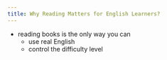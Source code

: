 ```yaml
---
title: Why Reading Matters for English Learners?
---
```


- reading books is the only way you can 
  - use real English
  - control the difficulty level
